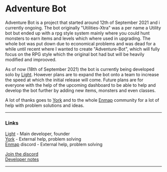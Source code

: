 # Adventure Bot

Adventure Bot is a project that started around 12th of September 2021 and i currently ongoing. The bot originally 
"Utilities-Xtra" was a per name a Utility bot but ended up with a rpg style system mainly where you could hunt monsters to 
earn items and levels which where used in upgrading. The whole bot was put down due to economical problems and was dead for a 
while until recent where I wanted to create "Adventure-Bot", which will fully focus on the RPG style which the original bot 
had but will be heavily modified and improoved.

As of now (18th of September 2021) the bot is currently being developed solo by [Light](https://github.com/LightBlueGamer). 
However plans are to expand the bot onto a team to increase the speed at which the initial release will come. 
Future plans are for everyone with the help of the upcoming dashboard to be able to help and develop the bot further by 
adding new items, monsters and even classes.

A lot of thanks goes to [York](https://github.com/YorkAARGH) and to the whole [Enmap](https://discord.evie.dev/) community for
a lot of help with problem solutions and ideas. 
___
### Links
[Light](https://github.com/LightBlueGamer) - Main developer, founder  
[York](https://github.com/YorkAARGH) - External help, problem solving  
[Enmap](https://discord.evie.dev/) discord - External help, problem solving

[Join the discord](https://discord.gg/2UaASuZ6uZ)  
[Developer notes](https://github.com/LightBlueGamer/Adventure-Bot/blob/master/DEVNOTES.md)
___